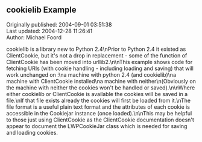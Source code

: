 ## cookielib Example  
Originally published: 2004-09-01 03:51:38  
Last updated: 2004-12-28 11:26:41  
Author: Michael Foord  
  
cookielib is a library new to Python 2.4\nPrior to Python 2.4 it existed as ClientCookie, but it's not a drop in replacement - some of the function of ClientCookie has been moved into urllib2.\n\nThis example shows code for fetching URIs (with cookie handling - including loading and saving) that will work unchanged on :\na machine with python 2.4 (and cookielib)\na machine with ClientCookie installed\na machine with neither\n(Obviously on the machine with neither the cookies won't be handled or saved).\n\nWhere either cookielib or ClientCookie is available the cookies will be saved in a file.\nIf that file exists already the cookies will first be loaded from it.\nThe file format is a useful plain text format and the attributes of each cookie is accessible in the Cookiejar instance (once loaded).\n\nThis may be helpful to those just using ClientCookie as the ClientCookie documentation doesn't appear to document the LWPCookieJar class which is needed for saving and loading cookies.